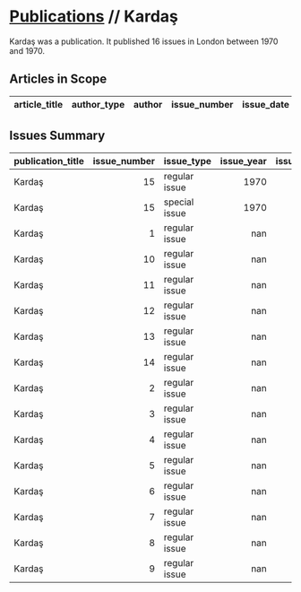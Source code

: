 # [Publications](firstlevel_publications.md) // Kardaş

Kardaş was a  publication. It published 16 issues in London between 1970 and 1970.

## Articles in Scope

| article_title   | author_type   | author   | issue_number   | issue_date   | pages   |
|-----------------|---------------|----------|----------------|--------------|---------|

## Issues Summary

| publication_title   |   issue_number | issue_type    |   issue_year |   issue_month |   issue_day |   printing_house_name |
|:--------------------|---------------:|:--------------|-------------:|--------------:|------------:|----------------------:|
| Kardaş              |             15 | regular issue |         1970 |           nan |         nan |                   nan |
| Kardaş              |             15 | special issue |         1970 |           nan |         nan |                   nan |
| Kardaş              |              1 | regular issue |          nan |           nan |         nan |                   nan |
| Kardaş              |             10 | regular issue |          nan |           nan |         nan |                   nan |
| Kardaş              |             11 | regular issue |          nan |           nan |         nan |                   nan |
| Kardaş              |             12 | regular issue |          nan |           nan |         nan |                   nan |
| Kardaş              |             13 | regular issue |          nan |           nan |         nan |                   nan |
| Kardaş              |             14 | regular issue |          nan |           nan |         nan |                   nan |
| Kardaş              |              2 | regular issue |          nan |           nan |         nan |                   nan |
| Kardaş              |              3 | regular issue |          nan |           nan |         nan |                   nan |
| Kardaş              |              4 | regular issue |          nan |           nan |         nan |                   nan |
| Kardaş              |              5 | regular issue |          nan |           nan |         nan |                   nan |
| Kardaş              |              6 | regular issue |          nan |           nan |         nan |                   nan |
| Kardaş              |              7 | regular issue |          nan |           nan |         nan |                   nan |
| Kardaş              |              8 | regular issue |          nan |           nan |         nan |                   nan |
| Kardaş              |              9 | regular issue |          nan |           nan |         nan |                   nan |
